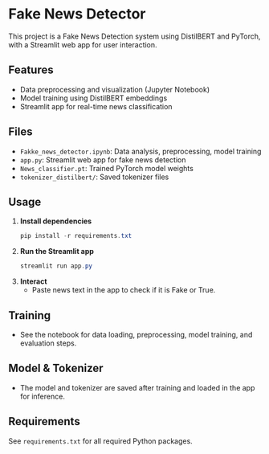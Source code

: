 # Fake News Detector

This project is a Fake News Detection system using DistilBERT and PyTorch, with a Streamlit web app for user interaction.

## Features
- Data preprocessing and visualization (Jupyter Notebook)
- Model training using DistilBERT embeddings
- Streamlit app for real-time news classification

## Files
- `Fakke_news_detector.ipynb`: Data analysis, preprocessing, model training
- `app.py`: Streamlit web app for fake news detection
- `News_classifier.pt`: Trained PyTorch model weights
- `tokenizer_distilbert/`: Saved tokenizer files

## Usage
1. **Install dependencies**
   ```powershell
   pip install -r requirements.txt
   ```
2. **Run the Streamlit app**
   ```powershell
   streamlit run app.py
   ```
3. **Interact**
   - Paste news text in the app to check if it is Fake or True.

## Training
- See the notebook for data loading, preprocessing, model training, and evaluation steps.

## Model & Tokenizer
- The model and tokenizer are saved after training and loaded in the app for inference.

## Requirements
See `requirements.txt` for all required Python packages.
